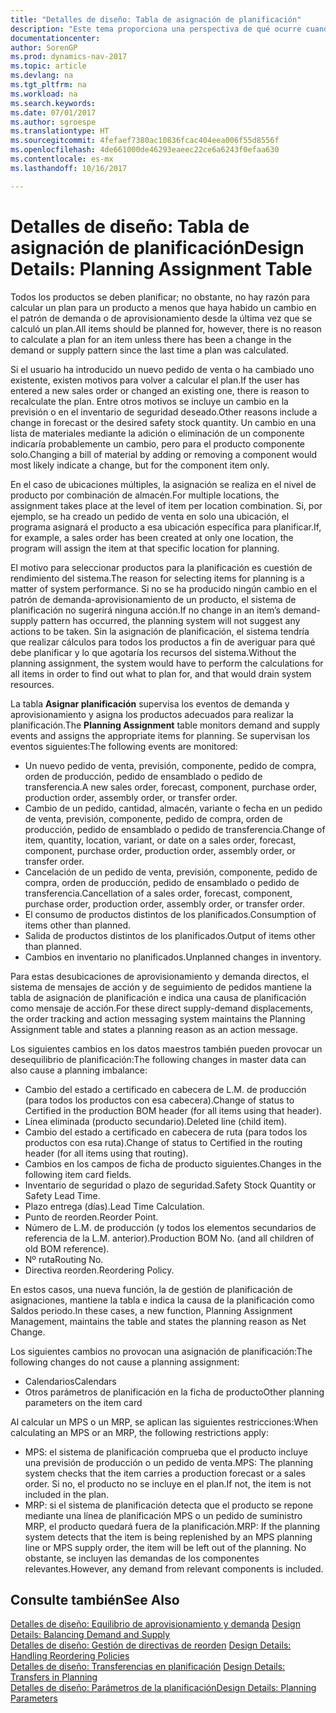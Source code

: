 ```yaml
---
title: "Detalles de diseño: Tabla de asignación de planificación"
description: "Este tema proporciona una perspectiva de qué ocurre cuando se modifica la forma en que realiza un plan para un producto."
documentationcenter: 
author: SorenGP
ms.prod: dynamics-nav-2017
ms.topic: article
ms.devlang: na
ms.tgt_pltfrm: na
ms.workload: na
ms.search.keywords: 
ms.date: 07/01/2017
ms.author: sgroespe
ms.translationtype: HT
ms.sourcegitcommit: 4fefaef7380ac10836fcac404eea006f55d8556f
ms.openlocfilehash: 4de661000de46293eaeec22ce6a6243f0efaa630
ms.contentlocale: es-mx
ms.lasthandoff: 10/16/2017

---
```

# <a name="design-details-planning-assignment-table"></a><span data-ttu-id="27cb3-103">Detalles de diseño: Tabla de asignación de planificación</span><span class="sxs-lookup"><span data-stu-id="27cb3-103">Design Details: Planning Assignment Table</span></span>
<span data-ttu-id="27cb3-104">Todos los productos se deben planificar; no obstante, no hay razón para calcular un plan para un producto a menos que haya habido un cambio en el patrón de demanda o de aprovisionamiento desde la última vez que se calculó un plan.</span><span class="sxs-lookup"><span data-stu-id="27cb3-104">All items should be planned for, however, there is no reason to calculate a plan for an item unless there has been a change in the demand or supply pattern since the last time a plan was calculated.</span></span>  
  
<span data-ttu-id="27cb3-105">Si el usuario ha introducido un nuevo pedido de venta o ha cambiado uno existente, existen motivos para volver a calcular el plan.</span><span class="sxs-lookup"><span data-stu-id="27cb3-105">If the user has entered a new sales order or changed an existing one, there is reason to recalculate the plan.</span></span> <span data-ttu-id="27cb3-106">Entre otros motivos se incluye un cambio en la previsión o en el inventario de seguridad deseado.</span><span class="sxs-lookup"><span data-stu-id="27cb3-106">Other reasons include a change in forecast or the desired safety stock quantity.</span></span> <span data-ttu-id="27cb3-107">Un cambio en una lista de materiales mediante la adición o eliminación de un componente indicaría probablemente un cambio, pero para el producto componente solo.</span><span class="sxs-lookup"><span data-stu-id="27cb3-107">Changing a bill of material by adding or removing a component would most likely indicate a change, but for the component item only.</span></span>  
  
<span data-ttu-id="27cb3-108">En el caso de ubicaciones múltiples, la asignación se realiza en el nivel de producto por combinación de almacén.</span><span class="sxs-lookup"><span data-stu-id="27cb3-108">For multiple locations, the assignment takes place at the level of item per location combination.</span></span> <span data-ttu-id="27cb3-109">Si, por ejemplo, se ha creado un pedido de venta en solo una ubicación, el programa asignará el producto a esa ubicación específica para planificar.</span><span class="sxs-lookup"><span data-stu-id="27cb3-109">If, for example, a sales order has been created at only one location, the program will assign the item at that specific location for planning.</span></span>  
  
<span data-ttu-id="27cb3-110">El motivo para seleccionar productos para la planificación es cuestión de rendimiento del sistema.</span><span class="sxs-lookup"><span data-stu-id="27cb3-110">The reason for selecting items for planning is a matter of system performance.</span></span> <span data-ttu-id="27cb3-111">Si no se ha producido ningún cambio en el patrón de demanda-aprovisionamiento de un producto, el sistema de planificación no sugerirá ninguna acción.</span><span class="sxs-lookup"><span data-stu-id="27cb3-111">If no change in an item’s demand-supply pattern has occurred, the planning system will not suggest any actions to be taken.</span></span> <span data-ttu-id="27cb3-112">Sin la asignación de planificación, el sistema tendría que realizar cálculos para todos los productos a fin de averiguar para qué debe planificar y lo que agotaría los recursos del sistema.</span><span class="sxs-lookup"><span data-stu-id="27cb3-112">Without the planning assignment, the system would have to perform the calculations for all items in order to find out what to plan for, and that would drain system resources.</span></span>  
  
<span data-ttu-id="27cb3-113">La tabla **Asignar planificación** supervisa los eventos de demanda y aprovisionamiento y asigna los productos adecuados para realizar la planificación.</span><span class="sxs-lookup"><span data-stu-id="27cb3-113">The **Planning Assignment** table monitors demand and supply events and assigns the appropriate items for planning.</span></span> <span data-ttu-id="27cb3-114">Se supervisan los eventos siguientes:</span><span class="sxs-lookup"><span data-stu-id="27cb3-114">The following events are monitored:</span></span>  
  
* <span data-ttu-id="27cb3-115">Un nuevo pedido de venta, previsión, componente, pedido de compra, orden de producción, pedido de ensamblado o pedido de transferencia.</span><span class="sxs-lookup"><span data-stu-id="27cb3-115">A new sales order, forecast, component, purchase order, production order, assembly order, or transfer order.</span></span>  
* <span data-ttu-id="27cb3-116">Cambio de un pedido, cantidad, almacén, variante o fecha en un pedido de venta, previsión, componente, pedido de compra, orden de producción, pedido de ensamblado o pedido de transferencia.</span><span class="sxs-lookup"><span data-stu-id="27cb3-116">Change of item, quantity, location, variant, or date on a sales order, forecast, component, purchase order, production order, assembly order, or transfer order.</span></span>  
* <span data-ttu-id="27cb3-117">Cancelación de un pedido de venta, previsión, componente, pedido de compra, orden de producción, pedido de ensamblado o pedido de transferencia.</span><span class="sxs-lookup"><span data-stu-id="27cb3-117">Cancellation of a sales order, forecast, component, purchase order, production order, assembly order, or transfer order.</span></span>  
* <span data-ttu-id="27cb3-118">El consumo de productos distintos de los planificados.</span><span class="sxs-lookup"><span data-stu-id="27cb3-118">Consumption of items other than planned.</span></span>  
* <span data-ttu-id="27cb3-119">Salida de productos distintos de los planificados.</span><span class="sxs-lookup"><span data-stu-id="27cb3-119">Output of items other than planned.</span></span>  
* <span data-ttu-id="27cb3-120">Cambios en inventario no planificados.</span><span class="sxs-lookup"><span data-stu-id="27cb3-120">Unplanned changes in inventory.</span></span>  
  
<span data-ttu-id="27cb3-121">Para estas desubicaciones de aprovisionamiento y demanda directos, el sistema de mensajes de acción y de seguimiento de pedidos mantiene la tabla de asignación de planificación e indica una causa de planificación como mensaje de acción.</span><span class="sxs-lookup"><span data-stu-id="27cb3-121">For these direct supply-demand displacements, the order tracking and action messaging system maintains the Planning Assignment table and states a planning reason as an action message.</span></span>  
  
<span data-ttu-id="27cb3-122">Los siguientes cambios en los datos maestros también pueden provocar un desequilibrio de planificación:</span><span class="sxs-lookup"><span data-stu-id="27cb3-122">The following changes in master data can also cause a planning imbalance:</span></span>  
  
* <span data-ttu-id="27cb3-123">Cambio del estado a certificado en cabecera de L.M. de producción (para todos los productos con esa cabecera).</span><span class="sxs-lookup"><span data-stu-id="27cb3-123">Change of status to Certified in the production BOM header (for all items using that header).</span></span>  
* <span data-ttu-id="27cb3-124">Línea eliminada (producto secundario).</span><span class="sxs-lookup"><span data-stu-id="27cb3-124">Deleted line (child item).</span></span>  
* <span data-ttu-id="27cb3-125">Cambio del estado a certificado en cabecera de ruta (para todos los productos con esa ruta).</span><span class="sxs-lookup"><span data-stu-id="27cb3-125">Change of status to Certified in the routing header (for all items using that routing).</span></span>  
* <span data-ttu-id="27cb3-126">Cambios en los campos de ficha de producto siguientes.</span><span class="sxs-lookup"><span data-stu-id="27cb3-126">Changes in the following item card fields.</span></span>  
* <span data-ttu-id="27cb3-127">Inventario de seguridad o plazo de seguridad.</span><span class="sxs-lookup"><span data-stu-id="27cb3-127">Safety Stock Quantity or Safety Lead Time.</span></span>  
* <span data-ttu-id="27cb3-128">Plazo entrega (días).</span><span class="sxs-lookup"><span data-stu-id="27cb3-128">Lead Time Calculation.</span></span>  
* <span data-ttu-id="27cb3-129">Punto de reorden.</span><span class="sxs-lookup"><span data-stu-id="27cb3-129">Reorder Point.</span></span>  
* <span data-ttu-id="27cb3-130">Número de L.M. de producción (y todos los elementos secundarios de referencia de la L.M. anterior).</span><span class="sxs-lookup"><span data-stu-id="27cb3-130">Production BOM No. (and all children of old BOM reference).</span></span>  
* <span data-ttu-id="27cb3-131">Nº ruta</span><span class="sxs-lookup"><span data-stu-id="27cb3-131">Routing No.</span></span>  
* <span data-ttu-id="27cb3-132">Directiva reorden.</span><span class="sxs-lookup"><span data-stu-id="27cb3-132">Reordering Policy.</span></span>  
  
<span data-ttu-id="27cb3-133">En estos casos, una nueva función, la de gestión de planificación de asignaciones, mantiene la tabla e indica la causa de la planificación como Saldos periodo.</span><span class="sxs-lookup"><span data-stu-id="27cb3-133">In these cases, a new function, Planning Assignment Management, maintains the table and states the planning reason as Net Change.</span></span>  
  
<span data-ttu-id="27cb3-134">Los siguientes cambios no provocan una asignación de planificación:</span><span class="sxs-lookup"><span data-stu-id="27cb3-134">The following changes do not cause a planning assignment:</span></span>  
  
* <span data-ttu-id="27cb3-135">Calendarios</span><span class="sxs-lookup"><span data-stu-id="27cb3-135">Calendars</span></span>  
* <span data-ttu-id="27cb3-136">Otros parámetros de planificación en la ficha de producto</span><span class="sxs-lookup"><span data-stu-id="27cb3-136">Other planning parameters on the item card</span></span>  
  
<span data-ttu-id="27cb3-137">Al calcular un MPS o un MRP, se aplican las siguientes restricciones:</span><span class="sxs-lookup"><span data-stu-id="27cb3-137">When calculating an MPS or an MRP, the following restrictions apply:</span></span>  
  
* <span data-ttu-id="27cb3-138">MPS: el sistema de planificación comprueba que el producto incluye una previsión de producción o un pedido de venta.</span><span class="sxs-lookup"><span data-stu-id="27cb3-138">MPS: The planning system checks that the item carries a production forecast or a sales order.</span></span> <span data-ttu-id="27cb3-139">Si no, el producto no se incluye en el plan.</span><span class="sxs-lookup"><span data-stu-id="27cb3-139">If not, the item is not included in the plan.</span></span>  
* <span data-ttu-id="27cb3-140">MRP: si el sistema de planificación detecta que el producto se repone mediante una línea de planificación MPS o un pedido de suministro MRP, el producto quedará fuera de la planificación.</span><span class="sxs-lookup"><span data-stu-id="27cb3-140">MRP: If the planning system detects that the item is being replenished by an MPS planning line or MPS supply order, the item will be left out of the planning.</span></span> <span data-ttu-id="27cb3-141">No obstante, se incluyen las demandas de los componentes relevantes.</span><span class="sxs-lookup"><span data-stu-id="27cb3-141">However, any demand from relevant components is included.</span></span>  
  
## <a name="see-also"></a><span data-ttu-id="27cb3-142">Consulte también</span><span class="sxs-lookup"><span data-stu-id="27cb3-142">See Also</span></span>  
<span data-ttu-id="27cb3-143">[Detalles de diseño: Equilibrio de aprovisionamiento y demanda](design-details-balancing-demand-and-supply.md) </span><span class="sxs-lookup"><span data-stu-id="27cb3-143">[Design Details: Balancing Demand and Supply](design-details-balancing-demand-and-supply.md) </span></span>  
<span data-ttu-id="27cb3-144">[Detalles de diseño: Gestión de directivas de reorden](design-details-handling-reordering-policies.md) </span><span class="sxs-lookup"><span data-stu-id="27cb3-144">[Design Details: Handling Reordering Policies](design-details-handling-reordering-policies.md) </span></span>  
<span data-ttu-id="27cb3-145">[Detalles de diseño: Transferencias en planificación](design-details-transfers-in-planning.md) </span><span class="sxs-lookup"><span data-stu-id="27cb3-145">[Design Details: Transfers in Planning](design-details-transfers-in-planning.md) </span></span>  
[<span data-ttu-id="27cb3-146">Detalles de diseño: Parámetros de la planificación</span><span class="sxs-lookup"><span data-stu-id="27cb3-146">Design Details: Planning Parameters</span></span>](design-details-planning-parameters.md)  

